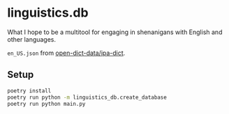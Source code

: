 # linguistics.db

What I hope to be a multitool for engaging in shenanigans with
English and other languages.

`en_US.json` from [open-dict-data/ipa-dict](https://github.com/open-dict-data/ipa-dict/releases/tag/1.0).

## Setup

```bash
poetry install
poetry run python -m linguistics_db.create_database
poetry run python main.py
```
